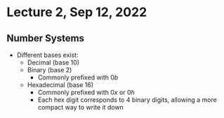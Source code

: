 # Lecture 2, Sep 12, 2022

## Number Systems

* Different bases exist:
	* Decimal (base 10)
	* Binary (base 2)
		* Commonly prefixed with $0b$
	* Hexadecimal (base 16)
		* Commonly prefixed with $0x$ or $0h$
		* Each hex digit corresponds to 4 binary digits, allowing a more compact way to write it down

